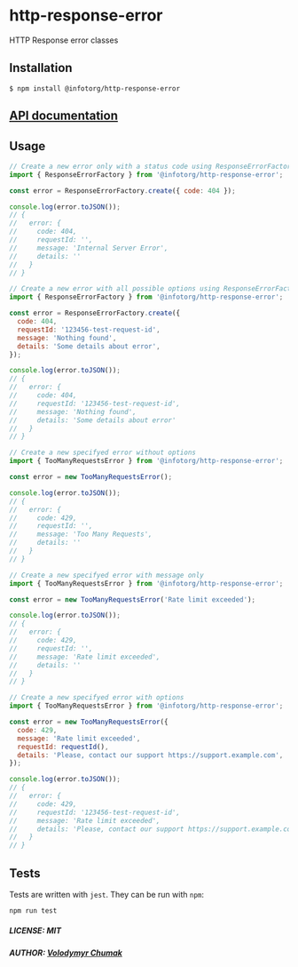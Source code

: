 # http-response-error

HTTP Response error classes

## Installation

```
$ npm install @infotorg/http-response-error
```

## [API documentation](https://infotorg.github.io/http-response-error/)

## Usage

```javascript
// Create a new error only with a status code using ResponseErrorFactory
import { ResponseErrorFactory } from '@infotorg/http-response-error';

const error = ResponseErrorFactory.create({ code: 404 });

console.log(error.toJSON());
// {
//   error: {
//     code: 404,
//     requestId: '',
//     message: 'Internal Server Error',
//     details: ''
//   }
// }
```

```javascript
// Create a new error with all possible options using ResponseErrorFactory
import { ResponseErrorFactory } from '@infotorg/http-response-error';

const error = ResponseErrorFactory.create({
  code: 404,
  requestId: '123456-test-request-id',
  message: 'Nothing found',
  details: 'Some details about error',
});

console.log(error.toJSON());
// {
//   error: {
//     code: 404,
//     requestId: '123456-test-request-id',
//     message: 'Nothing found',
//     details: 'Some details about error'
//   }
// }
```

```javascript
// Create a new specifyed error without options
import { TooManyRequestsError } from '@infotorg/http-response-error';

const error = new TooManyRequestsError();

console.log(error.toJSON());
// {
//   error: {
//     code: 429,
//     requestId: '',
//     message: 'Too Many Requests',
//     details: ''
//   }
// }
```

```javascript
// Create a new specifyed error with message only
import { TooManyRequestsError } from '@infotorg/http-response-error';

const error = new TooManyRequestsError('Rate limit exceeded');

console.log(error.toJSON());
// {
//   error: {
//     code: 429,
//     requestId: '',
//     message: 'Rate limit exceeded',
//     details: ''
//   }
// }
```

```javascript
// Create a new specifyed error with options
import { TooManyRequestsError } from '@infotorg/http-response-error';

const error = new TooManyRequestsError({
  code: 429,
  message: 'Rate limit exceeded',
  requestId: requestId(),
  details: 'Please, contact our support https://support.example.com',
});

console.log(error.toJSON());
// {
//   error: {
//     code: 429,
//     requestId: '123456-test-request-id',
//     message: 'Rate limit exceeded',
//     details: 'Please, contact our support https://support.example.com'
//   }
// }
```

## Tests

Tests are written with `jest`. They can be run with `npm`:

```
npm run test
```

##### LICENSE: MIT

##### AUTHOR: [Volodymyr Chumak](https://github.com/coderua)
